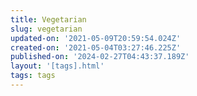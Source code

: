 ```yaml
---
title: Vegetarian
slug: vegetarian
updated-on: '2021-05-09T20:59:54.024Z'
created-on: '2021-05-04T03:27:46.225Z'
published-on: '2024-02-27T04:43:37.189Z'
layout: '[tags].html'
tags: tags
---
```



